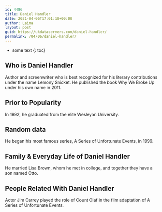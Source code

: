 ```yaml
---
id: 4486
title: Daniel Handler
date: 2021-04-06T17:01:18+00:00
author: Laima
layout: post
guid: https://ukdataservers.com/daniel-handler/
permalink: /04/06/daniel-handler/
---
```


* some text
{: toc}


## Who is Daniel Handler
                  
                  
                  
Author and screenwriter who is best recognized for his literary contributions under the name Lemony Snicket. He published the book Why We Broke Up under his own name in 2011.
                  
              
            
              
            
                
                
                
## Prior to Popularity
                  
                  
                  
In 1992, he graduated from the elite Wesleyan University.
                  
              
            
              
            
                
                
                
## Random data
                  
                  
                  
He began his most famous series, A Series of Unfortunate Events, in 1999.
                  
              
            
              
            
                
                
                
## Family & Everyday Life of Daniel Handler
                  
                  
                  
He married Lisa Brown, whom he met in college, and together they have a son named Otto.
                  
              
            
              
            
                
                
                
## People Related With Daniel Handler
                  
                  
                  
Actor Jim Carrey played the role of Count Olaf in the film adaptation of A Series of Unfortunate Events.
                  
              
            
              
            
                
              
            
              
              
            
            
              
            
          
          
          